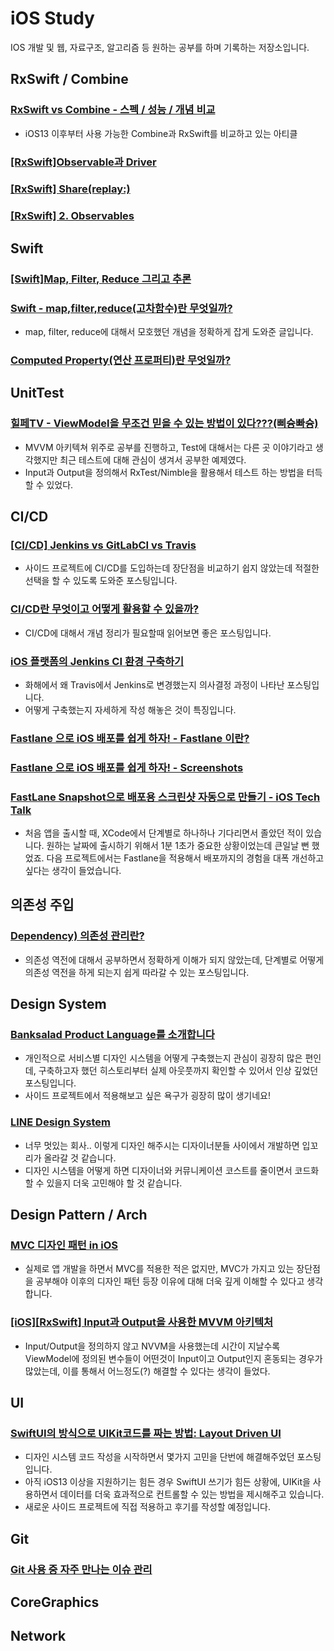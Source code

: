 # iOS Study

IOS 개발 및 웹, 자료구조, 알고리즘 등 원하는 공부를 하며 기록하는 저장소입니다.

## RxSwift / Combine

### [RxSwift vs Combine - 스펙 / 성능 / 개념 비교](https://eunjin3786.tistory.com/67)
- iOS13 이후부터 사용 가능한 Combine과 RxSwift를 비교하고 있는 아티클

### [[RxSwift]Observable과 Driver](http://minsone.github.io/programming/reactive-swift-observable-vs-driver)

### [[RxSwift] Share(replay:)](https://jusung.github.io/shareReplay/)

### [[RxSwift] 2. Observables](https://ios-development.tistory.com/97?category=916618)

## Swift

### [[Swift]Map, Filter, Reduce 그리고 추론](http://minsone.github.io/mac/ios/swift-map-filter-reduce-and-inference)

### [Swift - map,filter,reduce(고차함수)란 무엇일까?](https://minosaekki.tistory.com/21)
- map, filter, reduce에 대해서 모호했던 개념을 정확하게 잡게 도와준 글입니다.

### [Computed Property(연산 프로퍼티)란 무엇일까?](https://minosaekki.tistory.com/4?category=815670)

## UnitTest

### [힐페TV - ViewModel을 무조건 믿을 수 있는 방법이 있다???(삐슝빠슝)](https://blog.gangnamunni.com/post/HealingPaperTV-ViewModel-Test/)
- MVVM 아키텍쳐 위주로 공부를 진행하고, Test에 대해서는 다른 곳 이야기라고 생각했지만 최근 테스트에 대해 관심이 생겨서 공부한 예제였다.
- Input과 Output을 정의해서 RxTest/Nimble을 활용해서 테스트 하는 방법을 터득할 수 있었다.

## CI/CD

### [[CI/CD] Jenkins vs GitLabCI vs Travis](https://owin2828.github.io/devlog/2020/01/09/cicd-1.html)
- 사이드 프로젝트에 CI/CD를 도입하는데 장단점을 비교하기 쉽지 않았는데 적절한 선택을 할 수 있도록 도와준 포스팅입니다.

### [CI/CD란 무엇이고 어떻게 활용할 수 있을까?](https://ji5485.github.io/post/2021-05-15/what-is-ci-cd/)
- CI/CD에 대해서 개념 정리가 필요할때 읽어보면 좋은 포스팅입니다.

### [iOS 플랫폼의 Jenkins CI 환경 구축하기](http://blog.hwahae.co.kr/all/tech/tech-tech/5706/)
- 화해에서 왜 Travis에서 Jenkins로 변경했는지 의사결정 과정이 나타난 포스팅입니다.
- 어떻게 구축했는지 자세하게 작성 해놓은 것이 특징입니다.

### [Fastlane 으로 iOS 배포를 쉽게 하자! - Fastlane 이란?](https://hyesunzzang.tistory.com/160)
### [Fastlane 으로 iOS 배포를 쉽게 하자! - Screenshots](https://hyesunzzang.tistory.com/161)
### [FastLane Snapshot으로 배포용 스크린샷 자동으로 만들기 - iOS Tech Talk](https://academy.realm.io/kr/posts/automate-ios-screenshots-with-fastlane-snapshot/)
- 처음 앱을 출시할 때, XCode에서 단계별로 하나하나 기다리면서 졸았던 적이 있습니다. 원하는 날짜에 출시하기 위해서 1분 1초가 중요한 상황이었는데 큰일날 뻔 했었죠. 다음 프로젝트에서는 Fastlane을 적용해서 배포까지의 경험을 대폭 개선하고 싶다는 생각이 들었습니다.

## 의존성 주입
### [Dependency) 의존성 관리란?](https://velog.io/@hansangjin96/Swinject-의존성-관리란)
- 의존성 역전에 대해서 공부하면서 정확하게 이해가 되지 않았는데, 단계별로 어떻게 의존성 역전을 하게 되는지 쉽게 따라갈 수 있는 포스팅입니다.

## Design System

### [Banksalad Product Language를 소개합니다](https://blog.banksalad.com/tech/banksalad-product-language-ios/)
- 개인적으로 서비스별 디자인 시스템을 어떻게 구축했는지 관심이 굉장히 많은 편인데, 구축하고자 했던 히스토리부터 실제 아웃풋까지 확인할 수 있어서 인상 깊었던 포스팅입니다.
- 사이드 프로젝트에서 적용해보고 싶은 욕구가 굉장히 많이 생기네요!  

### [LINE Design System](https://designsystem.line.me)
- 너무 멋있는 회사.. 이렇게 디자인 해주시는 디자이너분들 사이에서 개발하면 입꼬리가 올라갈 것 같습니다.
- 디자인 시스템을 어떻게 하면 디자이너와 커뮤니케이션 코스트를 줄이면서 코드화 할 수 있을지 더욱 고민해야 할 것 같습니다.

## Design Pattern / Arch

### [MVC 디자인 패턴 in iOS](https://velog.io/@ictechgy/MVC-디자인-패턴)
- 실제로 앱 개발을 하면서 MVC를 적용한 적은 없지만, MVC가 가지고 있는 장단점을 공부해야 이후의 디자인 패턴 등장 이유에 대해 더욱 깊게 이해할 수 있다고 생각합니다.

### [[iOS][RxSwift] Input과 Output을 사용한 MVVM 아키텍처](https://mildwhale.github.io/2020-04-16-mvvm-with-input-output/)
- Input/Output을 정의하지 않고 NVVM을 사용했는데 시간이 지날수록 ViewModel에 정의된 변수들이 어떤것이 Input이고 Output인지 혼동되는 경우가 많았는데, 이를 통해서 어느정도(?) 해결할 수 있다는 생각이 들었다.

## UI

### [SwiftUI의 방식으로 UIKit코드를 짜는 방법: Layout Driven UI](https://www.sungdoo.dev/programming/layout-driven-ui)
- 디자인 시스템 코드 작성을 시작하면서 몇가지 고민을 단번에 해결해주었던 포스팅입니다.
- 아직 iOS13 이상을 지원하기는 힘든 경우 SwiftUI 쓰기가 힘든 상황에, UIKit을 사용하면서 데이터를 더욱 효과적으로 컨트롤할 수 있는 방법을 제시해주고 있습니다. 
- 새로운 사이드 프로젝트에 직접 적용하고 후기를 작성할 예정입니다.

## Git

### [Git 사용 중 자주 만나는 이슈 관리](https://parksb.github.io/article/28.html)

## CoreGraphics

## Network
